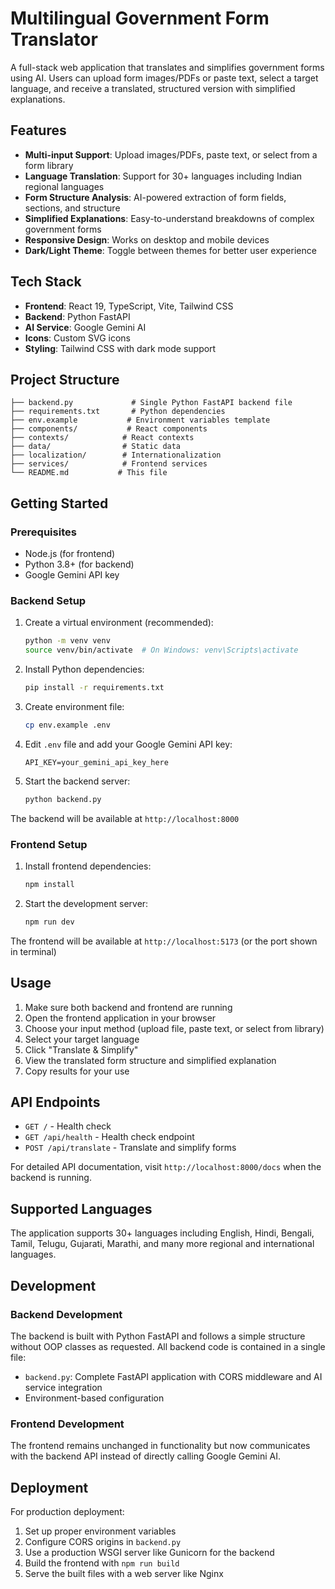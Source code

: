 # Multilingual Government Form Translator

A full-stack web application that translates and simplifies government forms using AI. Users can upload form images/PDFs or paste text, select a target language, and receive a translated, structured version with simplified explanations.

## Features

- **Multi-input Support**: Upload images/PDFs, paste text, or select from a form library
- **Language Translation**: Support for 30+ languages including Indian regional languages
- **Form Structure Analysis**: AI-powered extraction of form fields, sections, and structure
- **Simplified Explanations**: Easy-to-understand breakdowns of complex government forms
- **Responsive Design**: Works on desktop and mobile devices
- **Dark/Light Theme**: Toggle between themes for better user experience

## Tech Stack

- **Frontend**: React 19, TypeScript, Vite, Tailwind CSS
- **Backend**: Python FastAPI
- **AI Service**: Google Gemini AI
- **Icons**: Custom SVG icons
- **Styling**: Tailwind CSS with dark mode support

## Project Structure

```
├── backend.py             # Single Python FastAPI backend file
├── requirements.txt       # Python dependencies
├── env.example           # Environment variables template
├── components/           # React components
├── contexts/            # React contexts
├── data/                # Static data
├── localization/        # Internationalization
├── services/            # Frontend services
└── README.md           # This file
```

## Getting Started

### Prerequisites

- Node.js (for frontend)
- Python 3.8+ (for backend)
- Google Gemini API key

### Backend Setup

1. Create a virtual environment (recommended):
   ```bash
   python -m venv venv
   source venv/bin/activate  # On Windows: venv\Scripts\activate
   ```

2. Install Python dependencies:
   ```bash
   pip install -r requirements.txt
   ```

3. Create environment file:
   ```bash
   cp env.example .env
   ```

4. Edit `.env` file and add your Google Gemini API key:
   ```
   API_KEY=your_gemini_api_key_here
   ```

5. Start the backend server:
   ```bash
   python backend.py
   ```

The backend will be available at `http://localhost:8000`

### Frontend Setup

1. Install frontend dependencies:
   ```bash
   npm install
   ```

2. Start the development server:
   ```bash
   npm run dev
   ```

The frontend will be available at `http://localhost:5173` (or the port shown in terminal)

## Usage

1. Make sure both backend and frontend are running
2. Open the frontend application in your browser
3. Choose your input method (upload file, paste text, or select from library)
4. Select your target language
5. Click "Translate & Simplify"
6. View the translated form structure and simplified explanation
7. Copy results for your use

## API Endpoints

- `GET /` - Health check
- `GET /api/health` - Health check endpoint
- `POST /api/translate` - Translate and simplify forms

For detailed API documentation, visit `http://localhost:8000/docs` when the backend is running.

## Supported Languages

The application supports 30+ languages including English, Hindi, Bengali, Tamil, Telugu, Gujarati, Marathi, and many more regional and international languages.

## Development

### Backend Development

The backend is built with Python FastAPI and follows a simple structure without OOP classes as requested. All backend code is contained in a single file:

- `backend.py`: Complete FastAPI application with CORS middleware and AI service integration
- Environment-based configuration

### Frontend Development

The frontend remains unchanged in functionality but now communicates with the backend API instead of directly calling Google Gemini AI.

## Deployment

For production deployment:

1. Set up proper environment variables
2. Configure CORS origins in `backend.py`
3. Use a production WSGI server like Gunicorn for the backend
4. Build the frontend with `npm run build`
5. Serve the built files with a web server like Nginx
